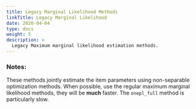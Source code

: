 ```yaml
---
title: Legacy Marginal Likelihood Methods
linkTitle: Legacy Marginal Likelihood 
date: 2020-04-04
type: docs
weight: 5
description: >
  Legacy Maximum marginal likelihood estimation methods.
---
```


### Notes:

These methods jointly estimate the item parameters using non-separable
optimization methods. When possible, use the regular maximum marginal
likelihood methods, they will be **much** faster. The ```onepl_full``` 
method is particularly slow.